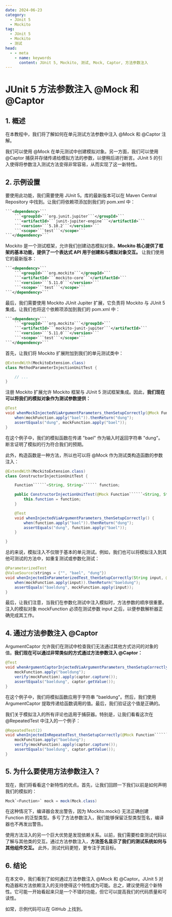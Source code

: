 ```yaml
---
date: 2024-06-23
category:
  - JUnit 5
  - Mockito
tag:
  - JUnit 5
  - Mockito
  - 测试
head:
  - - meta
    - name: keywords
      content: JUnit 5, Mockito, 测试, Mock, Captor, 方法参数注入
---
```

# JUnit 5 方法参数注入 @Mock 和 @Captor

## 1. 概述

在本教程中，我们将了解如何在单元测试方法参数中注入 @Mock 和 @Captor 注解。

我们可以使用 @Mock 在单元测试中创建模拟对象。另一方面，我们可以使用 @Captor 捕获并存储传递给模拟方法的参数，以便稍后进行断言。JUnit 5 的引入使得将参数注入测试方法变得非常容易，从而实现了这一新特性。

## 2. 示例设置

要使用此功能，我们需要使用 JUnit 5。库的最新版本可以在 Maven Central Repository 中找到。让我们将依赖项添加到我们的 pom.xml 中：

```xml
```<dependency>```
    ```<groupId>```org.junit.jupiter```</groupId>```
    ```<artifactId>```junit-jupiter-engine```</artifactId>```
    ```<version>```5.10.2```</version>```
    ```<scope>```test```</scope>```
```</dependency>```
```

Mockito 是一个测试框架，允许我们创建动态模拟对象。**Mockito 核心提供了框架的基本功能，提供了一个表达式 API 用于创建和与模拟对象交互。** 让我们使用它的最新版本：

```xml
```<dependency>```
    ```<groupId>```org.mockito```</groupId>```
    ```<artifactId>```mockito-core```</artifactId>```
    ```<version>```5.11.0```</version>```
    ```<scope>```test```</scope>```
```</dependency>```
```

最后，我们需要使用 Mockito JUnit Jupiter 扩展，它负责将 Mockito 与 JUnit 5 集成。让我们也将这个依赖项添加到我们的 pom.xml 中：

```xml
```<dependency>```
    ```<groupId>```org.mockito```</groupId>```
    ```<artifactId>```mockito-junit-jupiter```</artifactId>```
    ```<version>```5.11.0```</version>```
    ```<scope>```test```</scope>```
```</dependency>```
```

首先，让我们将 Mockito 扩展附加到我们的单元测试类中：

```java
@ExtendWith(MockitoExtension.class)
class MethodParameterInjectionUnitTest {

    // ...
}
```

注册 Mockito 扩展允许 Mockito 框架与 JUnit 5 测试框架集成。因此，**我们现在可以将我们的模拟对象作为测试参数提供：**

```java
@Test
void whenMockInjectedViaArgumentParameters_thenSetupCorrectly(@Mock Function``````<String, String>`````` mockFunction) {
    when(mockFunction.apply("bael")).thenReturn("dung");
    assertEquals("dung", mockFunction.apply("bael"));
}
```

在这个例子中，我们的模拟函数在传递 "bael" 作为输入时返回字符串 "dung"。断言证明了模拟的行为符合我们的预期。

此外，构造函数是一种方法，所以也可以将 @Mock 作为测试类构造函数的参数注入：

```java
@ExtendWith(MockitoExtension.class)
class ConstructorInjectionUnitTest {

    Function``````<String, String>`````` function;

    public ConstructorInjectionUnitTest(@Mock Function``````<String, String>`````` function) {
        this.function = function;
    }

    @Test
    void whenInjectedViaArgumentParameters_thenSetupCorrectly() {
        when(function.apply("bael")).thenReturn("dung");
        assertEquals("dung", function.apply("bael"));
    }

}
```

总的来说，模拟注入不仅限于基本的单元测试。例如，我们也可以将模拟注入到其他可测试的方法中，如重复测试或参数化测试：

```java
@ParameterizedTest
@ValueSource(strings = {"", "bael", "dung"})
void whenInjectedInParameterizedTest_thenSetupCorrectly(String input, @Mock Function``````<String, String>`````` mockFunction) {
    when(mockFunction.apply(input)).thenReturn("baeldung");
    assertEquals("baeldung", mockFunction.apply(input));
}
```

最后，让我们注意，当我们在参数化测试中注入模拟时，方法参数的顺序很重要。注入的模拟对象 mockFunction 必须在测试参数 input 之后，以便参数解析器正确完成其工作。

## 4. 通过方法参数注入 @Captor

ArgumentCaptor 允许我们在测试中检查我们无法通过其他方式访问的对象的值。**我们现在可以通过非常类似的方式通过方法参数注入 @Captor：**

```java
@Test
void whenArgumentCaptorInjectedViaArgumentParameters_thenSetupCorrectly(@Mock Function``````<String, String>`````` mockFunction, @Captor ArgumentCaptor``<String>`` captor) {
    mockFunction.apply("baeldung");
    verify(mockFunction).apply(captor.capture());
    assertEquals("baeldung", captor.getValue());
}
```

在这个例子中，我们将模拟函数应用于字符串 "baeldung"。然后，我们使用 ArgumentCaptor 提取传递给函数调用的值。最后，我们验证这个值是正确的。

我们关于模拟注入的所有评论也适用于捕获器。特别是，让我们看看这次在 @RepeatedTest 中注入的一个例子：

```java
@RepeatedTest(2)
void whenInjectedInRepeatedTest_thenSetupCorrectly(@Mock Function``````<String, String>`````` mockFunction, @Captor ArgumentCaptor``<String>`` captor) {
    mockFunction.apply("baeldung");
    verify(mockFunction).apply(captor.capture());
    assertEquals("baeldung", captor.getValue());
}
```

## 5. 为什么要使用方法参数注入？

现在，我们将看看这个新特性的优点。首先，让我们回顾一下我们以前是如何声明我们的模拟的：

```java
Mock`<Function>` mock = mock(Mock.class)
```

在这种情况下，编译器会发出警告，因为 Mockito.mock() 无法正确创建 Function 的泛型类型。多亏了方法参数注入，我们能够保留泛型类型签名，编译器也不再发出警告。

使用方法注入的另一个巨大优势是发现依赖关系。以前，我们需要检查测试代码以了解与其他类的交互。通过方法参数注入，**方法签名显示了我们的测试系统如何与其他组件交互。** 此外，测试代码更短，更专注于其目标。

## 6. 结论

在本文中，我们看到了如何通过方法参数注入 @Mock 和 @Captor。JUnit 5 对构造器和方法依赖注入的支持使得这个特性成为可能。总之，建议使用这个新特性。它可能一开始看起来只是一个不错的功能，但它可以提高我们的代码质量和可读性。

如常，示例代码可以在 GitHub 上找到。